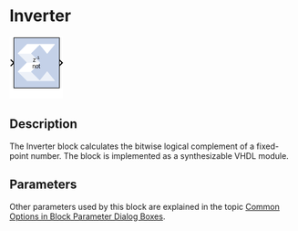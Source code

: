 # Inverter

![](./Images/block.png)

## Description
The Inverter block calculates the bitwise logical complement of a
fixed-point number. The block is implemented as a synthesizable VHDL
module.

## Parameters

Other parameters used by this block are explained in the topic [Common
Options in Block Parameter Dialog
Boxes](../../GEN/common-options/README.md).
